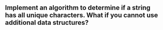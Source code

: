 ## Implement an algorithm to determine if a string has all unique characters. What if you cannot use additional data structures?
